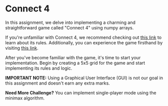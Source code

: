 # Connect 4

In this assignment, we delve into implementing a charming and straightforward game called "Connect 4" using numpy arrays.

If you're unfamiliar with Connect 4, we recommend checking out [this link](https://www.gamesver.com/the-rules-of-connect-4-according-to-m-bradley-hasbro/) to learn about its rules. Additionally, you can experience the game firsthand by visiting [this link](https://boardgames.io/en/connect4).

After you've become familiar with the game, it's time to start your implementation. Begin by creating a 5x5 grid for the game and start implementing its rules and logic.

**IMPORTANT NOTE:** Using a Graphical User Interface (GUI) is not our goal in this assignment and doesn't earn any extra marks.

**Need More Challenge?**
You can implement single-player mode using the minimax algorithm.